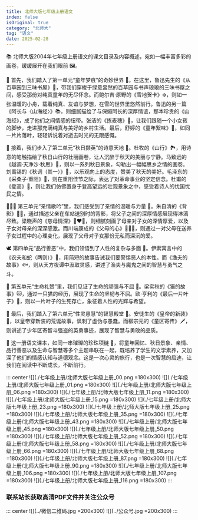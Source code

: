 ```yaml
---
title: 北师大版七年级上册语文
index: false
isOriginal: true
category: "北师大"
tag: "语文"
date: 2025-02-28
---
```

📚 北师大版2004年七年级上册语文的课文目录及内容概述，宛如一幅丰富多彩的画卷，缓缓展开在我们眼前 🖼️。

👣 首先，我们踏入了第一单元“童年梦痕”的奇妙世界 🌈。在这里，鲁迅先生的《从百草园到三味书屋》📖，带我们穿梭于绿意盎然的百草园与书声琅琅的三味书屋之间，感受那份对纯真童年的无尽怀念。而鲍尔吉·原野的《雪地贺卡》❄️，则如一张温暖的小舟，载着纯真、友谊与梦想，在雪的世界里悠然前行。鲁迅的另一篇《阿长与〈山海经〉》📚，则细腻描绘了与保姆阿长的深厚情谊，那本珍贵的《山海经》，成了他们之间情感的纽带。张洁的《拣麦穗》🌾，让我们跟随一个小女孩的脚步，走进那充满纯真与美好的乡村生活。最后，舒婷的《童年絮味》🍂，如同一片片落叶，轻轻诉说着对逝去时光的无限感慨。

🍂 接着，我们步入了第二单元“秋日撷英”的诗意天地 🍁。杜牧的《山行》🏞️，用诗意的笔触描绘了秋日山行的壮丽画卷，让人沉醉于秋天的美丽与宁静。马致远的《越调·天净沙·秋思》🍂，则以一系列秋日景象，勾勒出一幅幅思乡之情的画卷。刘禹锡的《秋词（其一）》🍁，以乐观向上的态度，赞美了秋天的美好。毛泽东的《采桑子·重阳》🌺，则在重阳佳节之际，表达了对革命事业的坚定信念。杜甫的《登高》🌄，则让我们仿佛置身于登高望远的壮观景象之中，感受着诗人的忧国忧民之情。

👩‍👧‍👦 第三单元“亲情歌吟”里，我们感受到了亲情的温暖与力量 💖。朱自清的《背影》👨‍🦳，通过描述父亲在车站送别时的背影，将父子之间的深厚情感展现得淋漓尽致。梁晓声的《慈母情深》👩‍❤️‍👩，则细腻刻画了母亲对子女的深情厚爱，以及子女对母亲的深深感激。而川端康成的《父母的心》👩‍👧‍👦，则通过一对父母在送养子女过程中的心理变化，展现了父母对子女那份无私而深沉的爱。

🕊️ 第四单元“品行善恶”中，我们领悟到了人性的复杂与多面 🐍。伊索寓言中的《农夫和蛇（两则）》🐍，用简短的故事告诫我们要警惕恶人的本性。而《渔夫的故事》🐟，则从天方夜谭中汲取灵感，讲述了渔夫与魔鬼之间的智慧与勇气之斗。

🌱 第五单元“生命礼赞”里，我们见证了生命的顽强与不屈 🍃。梁实秋的《猫的故事》🐱，通过一只猫的经历，展现了生命的坚韧与不屈。欧·亨利的《最后一片叶子》🍃，则以一片叶子的生死存亡，象征着人性的光辉与希望。

🧠 最后，我们踏入了第六单元“性灵愚慧”的智慧殿堂 🧠。安徒生的《皇帝的新装》👑，以皇帝穿新装的荒诞故事，讽刺了虚伪与愚蠢。而柳宗元的《童区寄传》🗡️，则讲述了少年区寄智斗强盗的英勇事迹，展现了智慧与勇敢的品质。

🌈 这一册语文课本，如同一串璀璨的珍珠项链 💎，将童年回忆、秋日景象、亲情、品行善恶以及生命与智慧等多个主题串联在一起，既培养了学生的文学素养，又加深了他们的情感认知与道德观念。这是一次心灵的旅行，也是一次智慧的启迪，让我们在阅读中不断成长，不断前行。

::: center
![](./七年级上册/北师大版七年级上册_00.png =180x300)
![](./七年级上册/北师大版七年级上册_01.png =180x300)
![](./七年级上册/北师大版七年级上册_06.png =180x300)
![](./七年级上册/北师大版七年级上册_11.png =180x300)
![](./七年级上册/北师大版七年级上册_15.png =180x300)
![](./七年级上册/北师大版七年级上册_23.png =180x300)
![](./七年级上册/北师大版七年级上册_25.png =180x300)
![](./七年级上册/北师大版七年级上册_35.png =180x300)
![](./七年级上册/北师大版七年级上册_43.png =180x300)
![](./七年级上册/北师大版七年级上册_45.png =180x300)
![](./七年级上册/北师大版七年级上册_50.png =180x300)
![](./七年级上册/北师大版七年级上册_52.png =180x300)
![](./七年级上册/北师大版七年级上册_58.png =180x300)
![](./七年级上册/北师大版七年级上册_66.png =180x300)
![](./七年级上册/北师大版七年级上册_68.png =180x300)
![](./七年级上册/北师大版七年级上册_87.png =180x300)
![](./七年级上册/北师大版七年级上册_90.png =180x300)
![](./七年级上册/北师大版七年级上册_106.png =180x300)
![](./七年级上册/北师大版七年级上册_107.png =180x300)
![](./七年级上册/北师大版七年级上册_116.png =180x300)
:::

### 联系站长获取高清PDF文件并关注公众号
::: center
![](../微信二维码.jpg =200x300)
![](../公众号.jpg =200x300)
:::

